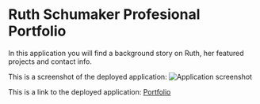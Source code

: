 # Ruth Schumaker Profesional Portfolio

In this application you will find a background story on Ruth, her featured projects and contact info. 

This is a screenshot of the deployed application:
![Application screenshot](https://user-images.githubusercontent.com/63169637/89722319-1a25d000-d99d-11ea-8e80-2d4b3b11ffb1.png)



This is a link to the deployed application:
[Portfolio](https://rschumaker6455.github.io/homework-2-responsive-portfolio/)
